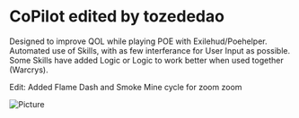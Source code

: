 # CoPilot edited by tozededao

Designed to improve QOL while playing POE with Exilehud/Poehelper.  
Automated use of Skills, with as few interferance for User Input as possible.  
Some Skills have added Logic or Logic to work better when used together (Warcrys).  

Edit: Added Flame Dash and Smoke Mine cycle for zoom zoom

![Picture](https://i.imgur.com/K6rfEwI.png)
